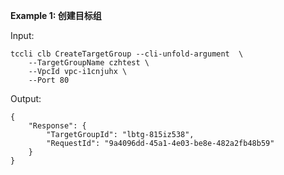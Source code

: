 **Example 1: 创建目标组**



Input: 

```
tccli clb CreateTargetGroup --cli-unfold-argument  \
    --TargetGroupName czhtest \
    --VpcId vpc-i1cnjuhx \
    --Port 80
```

Output: 
```
{
    "Response": {
        "TargetGroupId": "lbtg-815iz538",
        "RequestId": "9a4096dd-45a1-4e03-be8e-482a2fb48b59"
    }
}
```

